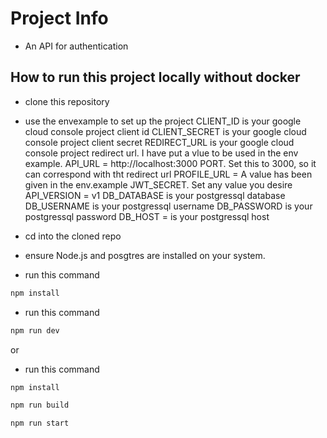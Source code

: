# Project Info

- An API for authentication

## How to run this project locally without docker

- clone this repository

- use the envexample to set up the project
    CLIENT_ID is your google cloud console project client id
    CLIENT_SECRET is your google cloud console project client secret
    REDIRECT_URL is your google cloud console project redirect url. I have put a vlue to be used in the env example.
    API_URL = http://localhost:3000
    PORT. Set this to 3000, so it can correspond with tht redirect url
    PROFILE_URL = A value has been given in the env.example
    JWT_SECRET. Set any value you desire
    API_VERSION = v1
    DB_DATABASE is your postgressql database
    DB_USERNAME is your postgressql username
    DB_PASSWORD is your postgressql password
    DB_HOST = is your postgressql host

- cd into the cloned repo

- ensure Node.js and posgtres are installed on your system.

- run this command
```bash
npm install
```
- run this command
```bash
npm run dev
```

or 

- run this command
```bash
npm install
```
```bash
npm run build
```
```bash
npm run start
```